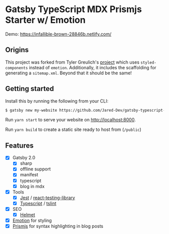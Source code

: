 # Gatsby TypeScript MDX Prismjs Starter w/ Emotion

Demo: <https://infallible-brown-28846b.netlify.com/>

## Origins

This project was forked from Tyler Greulich's [project](https://github.com/tylergreulich/gatsby-typescript-mdx-prismjs-starter) which uses `styled-components` instead of `emotion`. Additionally, it includes the scaffolding for generating a `sitemap.xml`. Beyond that it should be the same!

## Getting started

Install this by running the following from your CLI:

```bash
$ gatsby new my-website https://github.com/Jared-Dev/gatsby-typescript-mdx-prismjs-emotion-starter
```

Run `yarn start` to serve your website on <http://localhost:8000>.

Run `yarn build` to create a static site ready to host from (`/public`)

## Features

- [x] Gatsby 2.0
  - [x] sharp
  - [x] offline support
  - [x] manifest
  - [x] typescript
  - [x] blog in mdx
- [x] Tools
  - [x] [Jest](https://facebook.github.io/jest/) / [react-testing-library](https://github.com/kentcdodds/react-testing-library)
  - [x] [Typescript](https://www.typescriptlang.org/) / [tslint](https://palantir.github.io/tslint/)
- [x] SEO
  - [x] [Helmet](https://github.com/nfl/react-helmet)
- [x] [Emotion](https://emotion.sh/) for styling
- [x] [Prismjs](https://prismjs.com/) for syntax highlighting in blog posts

